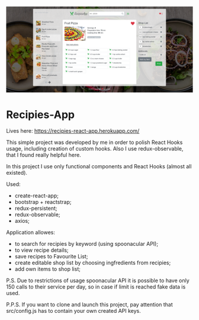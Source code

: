 ![Alt text](screen.png?raw=true "Recipies-App")

# Recipies-App

Lives here: https://recipies-react-app.herokuapp.com/

This simple project was developed by me in order to polish React Hooks usage, including creation of  custom hooks. Also I use redux-observable, that I found really helpful here. 

In this project I use only functional components and React Hooks (almost all existed). 

Used: 
* create-react-app;
* bootstrap + reactstrap;
* redux-persistent;
* redux-observable;
* axios;


Application allowes: 
* to search for recipies by keyword (using spoonacular API);
* to view recipe details;
* save recipes to Favourite List;
* create editable shop list by choosing ingfredients from recipies;
* add own items to shop list;

P.S. Due to restrictions of usage spoonacular API it is possible to have only 150 calls to their service per day, so in case if limit is reached fake data is used.

P.P.S. If you want to clone and launch this project, pay attention that src/config.js has to contain your own created API keys.


